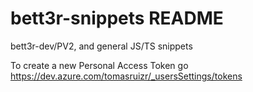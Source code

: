 # bett3r-snippets README

bett3r-dev/PV2, and general JS/TS snippets

To create a new Personal Access Token go https://dev.azure.com/tomasruizr/_usersSettings/tokens